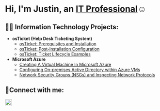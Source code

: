<h1>Hi, I'm Justin, an <a href="https://www.linkedin.com/in/justin-j-richardson/">IT Professional</a>☺</h1>

<h2>👨‍💻 Information Technology Projects:</h2>

- <b>osTicket (Help Desk Ticketing System)</b>
  - [osTicket: Prerequisites and Installation](https://github.com/Justin-Richardson-NC/osticket-prereqs)
  - [osTicket: Post-Installation Configuration](https://github.com/Justin-Richardson-NC/osTicket-Post-Installation-Configuration)
  - [osTicket: Ticket Lifecycle Examples](https://github.com/Justin-Richardson-NC/Ticket-Lifecycle-Examples/blob/main/README.md)
- <b>Microsoft Azure</b>
  - [Creating A Virtual Machine In Microsoft Azure](https://github.com/Justin-Richardson-NC/Create-A-VM-in-Azure)
  - [Configuring On-premises Active Directory within Azure VMs](https://github.com/joshmadakorcc/configure-ad)
  - [Network Security Groups (NSGs) and Inspecting Network Protocols](https://github.com/Justin-Richardson-NC/Network-Security-Groups-NSGs-and-Inspecting-Network-Protocols)

<h2>🤳Connect with me:</h2>

[<img align="left" alt="Josh | LinkedIn" width="22px" src="https://cdn.jsdelivr.net/npm/simple-icons@v3/icons/linkedin.svg" />][linkedin]

[linkedin]: https://www.linkedin.com/in/justin-j-richardson/
